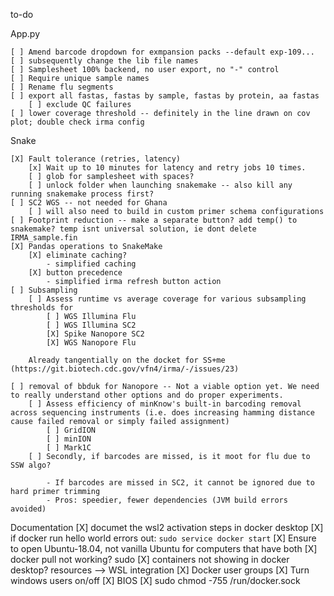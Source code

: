 to-do

App.py

    [ ] Amend barcode dropdown for exmpansion packs --default exp-109...
    [ ] subsequently change the lib file names
    [ ] Samplesheet 100% backend, no user export, no "-" control
    [ ] Require unique sample names
    [ ] Rename flu segments
    [ ] export all fastas, fastas by sample, fastas by protein, aa fastas
        [ ] exclude QC failures
    [ ] lower coverage threshold -- definitely in the line drawn on cov plot; double check irma config
Snake

    [X] Fault tolerance (retries, latency)
        [x] Wait up to 10 minutes for latency and retry jobs 10 times.
        [ ] glob for samplesheet with spaces?
        [ ] unlock folder when launching snakemake -- also kill any running snakemake process first?
    [ ] SC2 WGS -- not needed for Ghana
        [ ] will also need to build in custom primer schema configurations
    [ ] Footprint reduction -- make a separate button? add temp() to snakemake? temp isnt universal solution, ie dont delete IRMA_sample.fin
    [X] Pandas operations to SnakeMake
	    [X] eliminate caching?
            - simplified caching
	    [X] button precedence
            - simplified irma refresh button action
    [ ] Subsampling
        [ ] Assess runtime vs average coverage for various subsampling thresholds for
	        [ ] WGS Illumina Flu
	        [ ] WGS Illumina SC2
	        [X] Spike Nanopore SC2
	        [X] WGS Nanopore Flu

        Already tangentially on the docket for SS+me (https://git.biotech.cdc.gov/vfn4/irma/-/issues/23)

    [ ] removal of bbduk for Nanopore -- Not a viable option yet. We need to really understand other options and do proper experiments.
	    [ ] Assess efficiency of minKnow's built-in barcoding removal across sequencing instruments (i.e. does increasing hamming distance cause failed removal or simply failed assignment)
		    [ ] GridION
		    [ ] minION
		    [ ] Mark1C
	    [ ] Secondly, if barcodes are missed, is it moot for flu due to SSW algo?
	    
            - If barcodes are missed in SC2, it cannot be ignored due to hard primer trimming
	        - Pros: speedier, fewer dependencies (JVM build errors avoided)

Documentation
    [X] documet the wsl2 activation steps in docker desktop
    [X] if docker run hello world errors out:
        `sudo service docker start`
    [X] Ensure to open Ubuntu-18.04, not vanilla Ubuntu for computers that have both
    [X] docker pull not working? sudo
    [X] containers not showing in docker desktop? resources  --> WSL integration 
    [X] Docker user groups
    [X] Turn windows users on/off
    [X] BIOS
    [X] sudo chmod -755 /run/docker.sock


